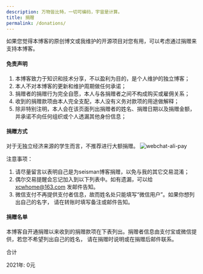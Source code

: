 ```yaml
---
description: 万物皆比特，一切可编码，宇宙是计算。
title: 捐赠
permalink: /donations/
---
```

如果您觉得本博客的原创博文或我维护的开源项目对您有用，可以考虑通过捐赠来支持本博客。

#### 免责声明
1. 本博客致力于知识和技术分享，不以盈利为目的，是个人维护的独立博客；
2. 本人不对本博客的更新和维护周期做任何承诺；
3. 捐赠者的捐赠行为完全自愿，本人与各捐赠者之间不构成购买或雇佣关系；
4. 收到的捐赠款项由本人完全支配，本人没有义务对款项的用途做解释；
5. 除非特别注明，本人会在该页面列出捐赠者的姓名、捐赠日期以及捐赠金额，并承诺不向任何组织或个人透漏其他身份信息；

#### 捐赠方式
对于无独立经济来源的学生而言，不推荐进行大额捐赠。
![webchat-ali-pay](https://image.xuchangwei.com/site/images/webchat-ali-pay.jpg)

注意事项：

1. 请尽量留言以表明自己是为seisman博客捐赠，以免与我的其它交易混淆；
2. 偶尔交易提醒会忘记加入到以下列表中。如有遗漏，可以给 xcwhome@163.com 发邮件告知。
3. 微信支付不再提供支付者信息，故而姓名处只能填写“微信用户”。如果你想列出自己的名字， 请在转账时填写备注或邮件告知。

#### 捐赠名单
本博客自开通捐赠以来收到的捐赠款项在下表列出。捐赠者信息由支付宝或微信提供，若您不希望列出自己的姓名， 请在捐赠时说明或在捐赠后邮件联系。

合计

2021年: 0元
